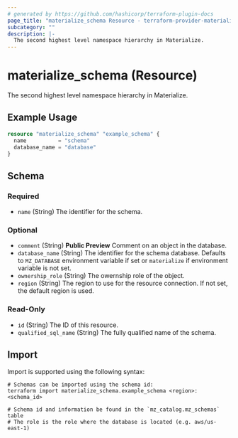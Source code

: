```yaml
---
# generated by https://github.com/hashicorp/terraform-plugin-docs
page_title: "materialize_schema Resource - terraform-provider-materialize"
subcategory: ""
description: |-
  The second highest level namespace hierarchy in Materialize.
---
```


# materialize_schema (Resource)

The second highest level namespace hierarchy in Materialize.

## Example Usage

```terraform
resource "materialize_schema" "example_schema" {
  name          = "schema"
  database_name = "database"
}
```

<!-- schema generated by tfplugindocs -->
## Schema

### Required

- `name` (String) The identifier for the schema.

### Optional

- `comment` (String) **Public Preview** Comment on an object in the database.
- `database_name` (String) The identifier for the schema database. Defaults to `MZ_DATABASE` environment variable if set or `materialize` if environment variable is not set.
- `ownership_role` (String) The owernship role of the object.
- `region` (String) The region to use for the resource connection. If not set, the default region is used.

### Read-Only

- `id` (String) The ID of this resource.
- `qualified_sql_name` (String) The fully qualified name of the schema.

## Import

Import is supported using the following syntax:

```shell
# Schemas can be imported using the schema id:
terraform import materialize_schema.example_schema <region>:<schema_id>

# Schema id and information be found in the `mz_catalog.mz_schemas` table
# The role is the role where the database is located (e.g. aws/us-east-1)
```
